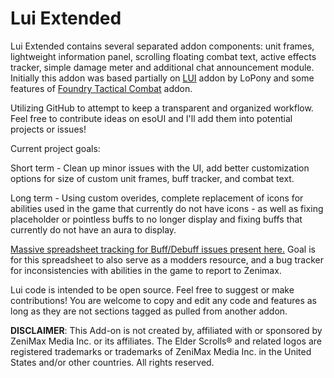 # Lui Extended

Lui Extended contains several separated addon components: unit frames, lightweight information panel, scrolling floating combat text, active effects tracker, simple damage meter and additional chat announcement module.
Initially this addon was based partially on [LUI](http://www.esoui.com/downloads/info413-LUI.html) addon by LoPony and some features of [Foundry Tactical Combat](http://www.esoui.com/downloads/info28-FoundryTacticalCombat.html) addon.


Utilizing GitHub to attempt to keep a transparent and organized workflow.
Feel free to contribute ideas on esoUI and I'll add them into potential projects or issues!

Current project goals:

Short term - Clean up minor issues with the UI, add better customization options for size of custom unit frames, buff tracker, and combat text.

Long term - Using custom overides, complete replacement of icons for abilities used in the game that currently do not have icons - as well as fixing placeholder or pointless buffs to no longer display and fixing buffs that currently do not have an aura to display.

[Massive spreadsheet tracking for Buff/Debuff issues present here.](https://docs.google.com/spreadsheets/d/1YOCz2ESzmdcs-QZ4whVNtcFDtcglpbiv-VYxUhZHGpk/edit#gid=709796411)
Goal is for this spreadsheet to also serve as a modders resource, and a bug tracker for inconsistencies with abilities in the game to report to Zenimax.

Lui code is intended to be open source. Feel free to suggest or make contributions!
You are welcome to copy and edit any code and features as long as they are not sections tagged as pulled from another addon.

**DISCLAIMER**: This Add-on is not created by, affiliated with or sponsored by ZeniMax Media Inc. or its affiliates. The Elder Scrolls® and related logos are registered trademarks or trademarks of ZeniMax Media Inc. in the United States and/or other countries. All rights reserved.
